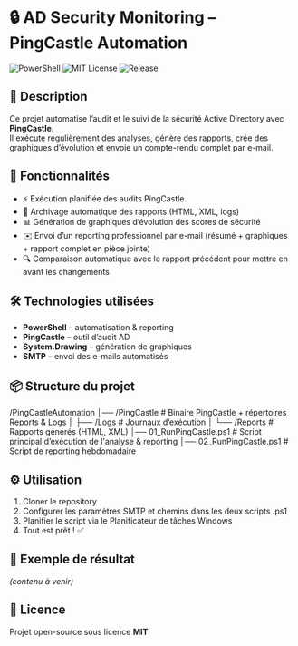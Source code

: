 # 🔒 AD Security Monitoring – PingCastle Automation

![PowerShell](https://img.shields.io/badge/PowerShell-blue?logo=powershell&logoColor=white)
![MIT License](https://img.shields.io/badge/License-MIT-green)
![Release](https://img.shields.io/badge/Release-v1.0.0-blue)

## 📌 Description
Ce projet automatise l’audit et le suivi de la sécurité Active Directory avec **PingCastle**.  
Il exécute régulièrement des analyses, génère des rapports, crée des graphiques d’évolution et envoie un compte-rendu complet par e-mail.

## 🚀 Fonctionnalités
- ⚡ Exécution planifiée des audits PingCastle  
- 📂 Archivage automatique des rapports (HTML, XML, logs)  
- 📊 Génération de graphiques d’évolution des scores de sécurité  
- ✉️ Envoi d’un reporting professionnel par e-mail (résumé + graphiques + rapport complet en pièce jointe)  
- 🔍 Comparaison automatique avec le rapport précédent pour mettre en avant les changements  

## 🛠️ Technologies utilisées
- **PowerShell** – automatisation & reporting  
- **PingCastle** – outil d’audit AD  
- **System.Drawing** – génération de graphiques  
- **SMTP** – envoi des e-mails automatisés  

## 📦 Structure du projet
/PingCastleAutomation
│── /PingCastle # Binaire PingCastle + répertoires Reports & Logs
│ ├── /Logs # Journaux d’exécution
│ └── /Reports # Rapports générés (HTML, XML)
│── 01_RunPingCastle.ps1 # Script principal d’exécution de l'analyse & reporting
│── 02_RunPingCastle.ps1 # Script de reporting hebdomadaire

## ⚙️ Utilisation
1. Cloner le repository  
2. Configurer les paramètres SMTP et chemins dans les deux scripts .ps1
3. Planifier le script via le Planificateur de tâches Windows  
4. Tout est prêt ! ✅

## 📸 Exemple de résultat
*(contenu à venir)*

## 📜 Licence
Projet open-source sous licence **MIT**

